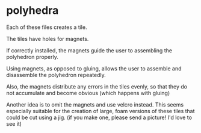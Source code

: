 # polyhedra
Each of these files creates a tile.

The tiles have holes for magnets.

If correctly installed, the magnets guide the user to assembling the polyhedron properly.

Using magnets, as opposed to gluing, allows the user to assemble and disassemble the polyhedron repeatedly.

Also, the magnets distribute any errors in the tiles evenly, so that they do not accumulate and become obvious (which happens with gluing)

Another idea is to omit the magnets and use velcro instead. This seems especially suitable for the creation of large, foam versions of these tiles that could be cut using a jig. (if you make one, please send a picture! I'd love to see it)


